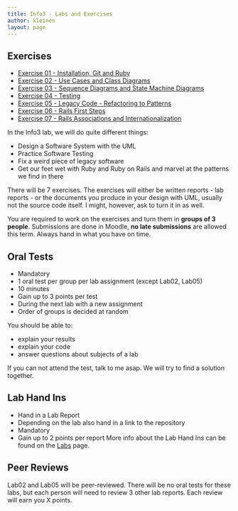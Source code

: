 ```yaml
---
title: Info3 - Labs and Exercises
author: kleinen
layout: page
---
```



## Exercises
* [Exercise 01 - Installation, Git and Ruby](lab-01-startup)
* [Exercise 02 - Use Cases and Class Diagrams](lab-02-usecases-class)
* [Exercise 03 - Sequence Diagrams and State Machine Diagrams](lab-03-sequence-state)
* [Exercise 04 - Testing](lab-04-testing)
* [Exercise 05 - Legacy Code - Refactoring to Patterns](lab-05-legacy)
* [Exercise 06 - Rails First Steps](lab-06-rails-1)
* [Exercise 07 - Rails Associations and Internationalization](lab-07-rails-2)

In the Info3 lab, we will do quite different things:

 * Design a Software System with the UML
 * Practice Software Testing
 * Fix a weird piece of legacy software
 * Get our feet wet with Ruby and Ruby on Rails and marvel at the patterns we find in there

There will be 7 exercises. The exercises will either be written reports - lab reports - or the documents you produce in your design with UML, usually not the source code itself. I might, however, ask to turn it in as well.

You are required to work on the exercises and turn them in **groups of  3 people**. Submissions are done in Moodle, **no late submissions** are allowed this term. Always hand in what you have on time.

## Oral Tests
* Mandatory
* 1 oral test per group per lab assignment (except Lab02, Lab05)
* 10 minutes
* Gain up to 3 points per test
* During the next lab with a new assignment
* Order of groups is decided at random

You should be able to:
* explain your results
* explain your code
* answer questions about subjects of a lab

If you can not attend the test, talk to me asap. We will try to find a solution together.

## Lab Hand Ins
* Hand in a Lab Report 
* Depending on the lab also hand in a link to the repository
* Mandatory
* Gain up to 2 points per report
More info about the Lab Hand Ins can be found on the [Labs](labs) page.

## Peer Reviews
Lab02 and Lab05 will be peer-reviewed. There will be no oral tests for these labs, but each person will need to review 3 other lab reports. Each review will earn you X points.
